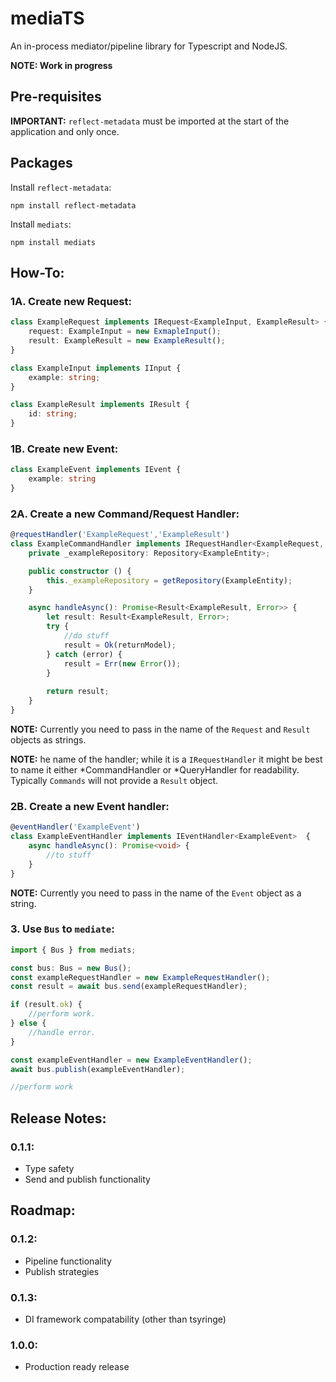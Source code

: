 # mediaTS
An in-process mediator/pipeline library for Typescript and NodeJS.

**NOTE: Work in progress**

## Pre-requisites 
**IMPORTANT:** `reflect-metadata` must be imported at the start of the application and only once.

## Packages
Install `reflect-metadata`: 
```
npm install reflect-metadata
```

Install `mediats`:
```
npm install mediats
```

## **How-To:**
### **1A. Create new Request:**
```typescript
class ExampleRequest implements IRequest<ExampleInput, ExampleResult> {
    request: ExampleInput = new ExmapleInput();
    result: ExampleResult = new ExampleResult();
}

class ExampleInput implements IInput {
    example: string;
}

class ExampleResult implements IResult {
    id: string;
}
```

### **1B. Create new Event:**
```typescript
class ExampleEvent implements IEvent {
    example: string
}
```

### **2A. Create a new Command/Request Handler:**
```typescript
@requestHandler('ExampleRequest','ExampleResult')
class ExampleCommandHandler implements IRequestHandler<ExampleRequest, ExampleResult>  {
    private _exampleRepository: Repository<ExampleEntity>;

    public constructor () {
        this._exampleRepository = getRepository(ExampleEntity);
    }

    async handleAsync(): Promise<Result<ExampleResult, Error>> {
        let result: Result<ExampleResult, Error>;
        try {
            //do stuff
            result = Ok(returnModel);
        } catch (error) {
            result = Err(new Error());
        } 
        
        return result;
    }
}
```

**NOTE:** Currently you need to pass in the name of the `Request` and `Result` objects as strings. 

**NOTE:** he name of the handler; while it is a `IRequestHandler` it might be best to name it either *CommandHandler or *QueryHandler for readability. Typically `Commands` will not provide a `Result` object.

### **2B. Create a new Event handler:**
```typescript
@eventHandler('ExampleEvent')
class ExampleEventHandler implements IEventHandler<ExampleEvent>  {
    async handleAsync(): Promise<void> {
        //to stuff
    }
}
```
**NOTE:** Currently you need to pass in the name of the `Event` object as a string.
### **3. Use `Bus` to `mediate`:**
```typescript
import { Bus } from mediats;

const bus: Bus = new Bus();
const exampleRequestHandler = new ExampleRequestHandler();
const result = await bus.send(exampleRequestHandler);

if (result.ok) {
    //perform work.
} else {
    //handle error.
}

const exampleEventHandler = new ExampleEventHandler();
await bus.publish(exampleEventHandler);

//perform work
```

## Release Notes:
### 0.1.1:
* Type safety
* Send and publish functionality

## Roadmap:
### 0.1.2:
* Pipeline functionality
* Publish strategies

### 0.1.3:
* DI framework compatability (other than tsyringe)

### 1.0.0:
* Production ready release
